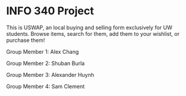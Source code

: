 # INFO 340 Project

This is USWAP, an local buying and selling form exclusively for UW students. Browse items, search for them, add them to your wishlist, or purchase them!

Group Member 1: Alex Chang

Group Member 2: Shuban Burla

Group Member 3: Alexander Huynh

Group Member 4: Sam Clement
